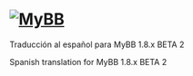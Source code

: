 [![MyBB](https://raw.github.com/mybb/mybb/feature/images/logo.png "MyBB")](http://www.mybb.com "MyBB")
==========================

Traducción al español para MyBB 1.8.x BETA 2

Spanish translation for MyBB 1.8.x BETA 2
